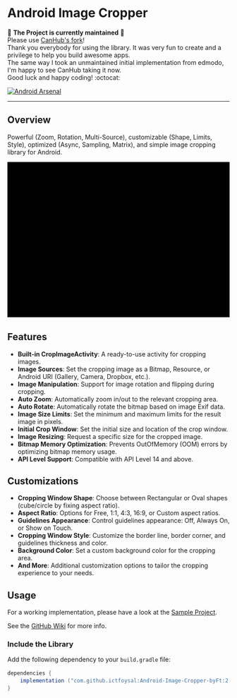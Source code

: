 # Android Image Cropper

🚩 **The Project is currently maintained** 🚩  
Please use [CanHub's fork](https://github.com/ictfoysal/Android-Image-Cropper-byFt)!  
Thank you everybody for using the library. It was very fun to create and a privilege to help you build awesome apps.  
The same way I took an unmaintained initial implementation from edmodo, I'm happy to see CanHub taking it now.  
Good luck and happy coding! :octocat:

[![Android Arsenal](https://img.shields.io/badge/Android%20Arsenal-Android--Image--Cropper-brightgreen.svg?style=flat)](https://android-arsenal.com/details/1/1722)

---

## Overview

Powerful (Zoom, Rotation, Multi-Source), customizable (Shape, Limits, Style), optimized (Async, Sampling, Matrix), and simple image cropping library for Android.

![Crop](https://raw.githubusercontent.com/ArthurHub/Android-Image-Cropper/master/art/demo.gif)

## Features

- **Built-in CropImageActivity**: A ready-to-use activity for cropping images.
- **Image Sources**: Set the cropping image as a Bitmap, Resource, or Android URI (Gallery, Camera, Dropbox, etc.).
- **Image Manipulation**: Support for image rotation and flipping during cropping.
- **Auto Zoom**: Automatically zoom in/out to the relevant cropping area.
- **Auto Rotate**: Automatically rotate the bitmap based on image Exif data.
- **Image Size Limits**: Set the minimum and maximum limits for the result image in pixels.
- **Initial Crop Window**: Set the initial size and location of the crop window.
- **Image Resizing**: Request a specific size for the cropped image.
- **Bitmap Memory Optimization**: Prevents OutOfMemory (OOM) errors by optimizing bitmap memory usage.
- **API Level Support**: Compatible with API Level 14 and above.

## Customizations

- **Cropping Window Shape**: Choose between Rectangular or Oval shapes (cube/circle by fixing aspect ratio).
- **Aspect Ratio**: Options for Free, 1:1, 4:3, 16:9, or Custom aspect ratios.
- **Guidelines Appearance**: Control guidelines appearance: Off, Always On, or Show on Touch.
- **Cropping Window Style**: Customize the border line, border corner, and guidelines thickness and color.
- **Background Color**: Set a custom background color for the cropping area.
- **And More**: Additional customization options to tailor the cropping experience to your needs.

## Usage

For a working implementation, please have a look at the [Sample Project](https://github.com/ArthurHub/Android-Image-Cropper/tree/master/sample).

See the [GitHub Wiki](https://github.com/ArthurHub/Android-Image-Cropper/wiki) for more info.

### Include the Library

Add the following dependency to your `build.gradle` file:

```groovy
dependencies {
    implementation ("com.github.ictfoysal:Android-Image-Cropper-byFt:2.9")
}

